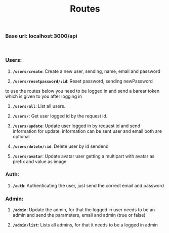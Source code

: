 <h1 align="center">Routes</h1>

<br>

<h3>Base url: localhost:3000/api</h3>

<br>

### Users:

1. **`/users/create`**: Create a new user, sending, name, email and password

2. **`/users/resetpassword/:id`**: Reset password, sending newPassword

to use the routes below you need to be logged in and send a barear token which is given to you after logging in

1. **`/users/all`**: List all users.

2. **`/users/`**: Get user logged id by the request id.

3. **`/users/update`**: Update user logged in by request id and send information for update, information can be sent user and email both are optional

4. **`/users/delete/:id`**: Delete user by id sendend

5. **`/users/avatar`**: Update avatar user getting a multipart with avatar as prefix and value as image

### Auth:

1. **`/auth`**: Authenticating the user, just send the correct email and password

### Admin:

1. **`/admin`**: Update the admin, for that the logged in user needs to be an admin and send the parameters, email and admin (true or false)

2. **`/admin/list`**: Lists all admins, for that it needs to be a logged in admin